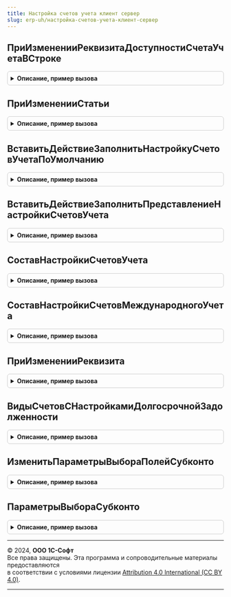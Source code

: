 ```yaml
---
title: Настройка счетов учета клиент сервер
slug: erp-uh/настройка-счетов-учета-клиент-сервер
---
```



## ПриИзмененииРеквизитаДоступностиСчетаУчетаВСтроке
<details style="margin: 1em 0; padding: 0.5em; border: 1px solid #ccc; border-radius: 6px;">

<summary style="font-weight: bold; cursor: pointer;">Описание, пример вызова</summary>

```bsl

// Очищает статью и аналитику в строке таблицы, если они не доступны в строке ТЧ.
//
// Параметры:
// 	Форма - ФормаКлиентскогоПриложения - Форма объекта.
// 	СтрокаТаблицы - ДанныеФормыЭлементКоллекции - Строка таблицы.
// 	ПутьКДаннымТаблицы - Строка - Путь к данным таблицы формы, например "Объект.Товары".
//
Процедура ПриИзмененииРеквизитаДоступностиСчетаУчетаВСтроке(Форма, СтрокаТаблицы, ПутьКДаннымТаблицы) Экспорт
```

Пример вызова
```bsl
НастройкаСчетовУчетаКлиентСервер.ПриИзмененииРеквизитаДоступностиСчетаУчетаВСтроке(Форма, СтрокаТаблицы, ПутьКДаннымТаблицы) 
```
</details>

## ПриИзмененииСтатьи
<details style="margin: 1em 0; padding: 0.5em; border: 1px solid #ccc; border-radius: 6px;">

<summary style="font-weight: bold; cursor: pointer;">Описание, пример вызова</summary>

```bsl

// Устанавливает видимость настройки счетов учета при изменении типа статьи, заполняет настройки счетов учета статьи по умолчанию.
// Вызывается из механизма выбора статей и аналитик (См. ДоходыИРасходыСервер).
//
// Параметры:
// 	Форма - ФормаКлиентскогоПриложения - Форма объекта.
// 	ПутьКДанным - Строка - Значение поля "ПутьКДанным" параметров выбора статей и аналитик (См. ДоходыИРасходыСервер.ПараметрыВыбораСтатьиИАналитики).
// 	ТипСтатьи - Строка - Значение поля "ТипСтатьи" параметров выбора статей и аналитик (См. ДоходыИРасходыСервер.ПараметрыВыбораСтатьиИАналитики).
// 	ИдентификаторыСтрок - Число, Массив, Неопределено - Идентификаторы строк таблицы, в которых изменился тип статьи.
//
Процедура ПриИзмененииСтатьи(Форма, ПутьКДанным, ТипСтатьи, ИдентификаторыСтрок = Неопределено) Экспорт
```

Пример вызова
```bsl
НастройкаСчетовУчетаКлиентСервер.ПриИзмененииСтатьи(Форма, ПутьКДанным, ТипСтатьи, ИдентификаторыСтрок);
```
</details>

## ВставитьДействиеЗаполнитьНастройкуСчетовУчетаПоУмолчанию
<details style="margin: 1em 0; padding: 0.5em; border: 1px solid #ccc; border-radius: 6px;">

<summary style="font-weight: bold; cursor: pointer;">Описание, пример вызова</summary>

```bsl

// Дополняет структуру действий механизма ОбработкаТабличнойЧасти действием заполнения настройки счетов учета по умолчанию
// по данным статьи активов и пассивов.
//
// Параметры:
//  СтруктураДействий - Структура - Структура действий
//  ФормаИлиПараметры - ФормаКлиентскогоПриложения, Структура, Массив - При вызове из формы передается форма объекта. Из формы получаются закэшированные данные настройки счетов учета.
//                                                             При вызове из объекта - параметры настройки счетов (см. НастройкаСчетовУчетаСервер.ПараметрыНастройки).
//  ПутьКДанным - Строка - Путь к данным настройки счетов учета. Значение по умолчанию "Объект.Товары".
//
Процедура ВставитьДействиеЗаполнитьНастройкуСчетовУчетаПоУмолчанию(СтруктураДействий, ФормаИлиПараметры, ПутьКДанным = "Объект.Товары") Экспорт
```

Пример вызова
```bsl
НастройкаСчетовУчетаКлиентСервер.ВставитьДействиеЗаполнитьНастройкуСчетовУчетаПоУмолчанию(СтруктураДействий, ФормаИлиПараметры, ПутьКДанным);
```
</details>

## ВставитьДействиеЗаполнитьПредставлениеНастройкиСчетовУчета
<details style="margin: 1em 0; padding: 0.5em; border: 1px solid #ccc; border-radius: 6px;">

<summary style="font-weight: bold; cursor: pointer;">Описание, пример вызова</summary>

```bsl

// Дополняет структуру действий механизма ОбработкаТабличнойЧасти действием заполнения представления настройки счетов учета.
// Действие возможно использовать только в форме.
//
// Параметры:
// 	СтруктураДействий - Структура - Структура действий
// 	Форма - ФормаКлиентскогоПриложения - Из формы получаются закэшированные параметры настройки счетов учета.
// 	ПутьКДанным - Строка - Путь к данным настройки счетов учета. Значение по умолчанию "Объект.Товары".
//
Процедура ВставитьДействиеЗаполнитьПредставлениеНастройкиСчетовУчета(СтруктураДействий, Форма, ПутьКДанным = "Объект.Товары") Экспорт
```

Пример вызова
```bsl
НастройкаСчетовУчетаКлиентСервер.ВставитьДействиеЗаполнитьПредставлениеНастройкиСчетовУчета(СтруктураДействий, Форма, ПутьКДанным);
```
</details>

## СоставНастройкиСчетовУчета
<details style="margin: 1em 0; padding: 0.5em; border: 1px solid #ccc; border-radius: 6px;">

<summary style="font-weight: bold; cursor: pointer;">Описание, пример вызова</summary>

```bsl

// Возвращает структуру полей настройки счетов учета операции.
//
// Возвращаемое значение:
//  Структура - Описание:
//++ Локализация
//  * СчетУчета - ПланСчетовСсылка.Хозрасчетный - счет регламентированного учета.
//  * Субконто1 - Произвольный - субконто 1 счета регламентированного учета
//  * Субконто2 - Произвольный - субконто 2 счета регламентированного учета
//  * Субконто3 - Произвольный - субконто 3 счета регламентированного учета
//-- Локализация
//  * НастройкиМеждународногоУчета - Массив - настройки счетов международного учета, см. СоставНастройкиСчетовМеждународногоУчета
//
Функция СоставНастройкиСчетовУчета() Экспорт
```

Пример вызова
```bsl
Результат = НастройкаСчетовУчетаКлиентСервер.СоставНастройкиСчетовУчета() 
```
</details>

## СоставНастройкиСчетовМеждународногоУчета
<details style="margin: 1em 0; padding: 0.5em; border: 1px solid #ccc; border-radius: 6px;">

<summary style="font-weight: bold; cursor: pointer;">Описание, пример вызова</summary>

```bsl

// Возвращает структуру полей настройки учета операции на счете международного учета.
// Используется для заполнения свойства НастройкиМеждународногоУчета состава настройки счетов учета операции.
//
// Возвращаемое значение:
//  Структура - Описание:
//  * ПланСчетов - СправочникСсылка.ПланыСчетовМеждународногоУчета - план счетов международного учета.
//  * СчетУчета - ПланСчетовСсылка.Международный - счет международного учета.
//  * Субконто1 - Произвольный - субконто 1 счета международного учета
//  * Субконто2 - Произвольный - субконто 2 счета международного учета
//  * Субконто3 - Произвольный - субконто 3 счета международного учета
//
Функция СоставНастройкиСчетовМеждународногоУчета() Экспорт
```

Пример вызова
```bsl
Результат = НастройкаСчетовУчетаКлиентСервер.СоставНастройкиСчетовМеждународногоУчета() 
```
</details>

## ПриИзмененииРеквизита
<details style="margin: 1em 0; padding: 0.5em; border: 1px solid #ccc; border-radius: 6px;">

<summary style="font-weight: bold; cursor: pointer;">Описание, пример вызова</summary>

```bsl

// Выполняет обработку изменения реквизитов аналитики учета, влияющих на настройку счетов учета.
//
// Параметры:
// 	Форма - ФормаКлиентскогоПриложения - Форма объекта настройки
// 	ИмяЭлемента - Строка - Имя элемента реквизита
//
Процедура ПриИзмененииРеквизита(Форма, ИмяЭлемента = Неопределено) Экспорт
```

Пример вызова
```bsl
НастройкаСчетовУчетаКлиентСервер.ПриИзмененииРеквизита(Форма, ИмяЭлемента);
```
</details>

## ВидыСчетовСНастройкамиДолгосрочнойЗадолженности
<details style="margin: 1em 0; padding: 0.5em; border: 1px solid #ccc; border-radius: 6px;">

<summary style="font-weight: bold; cursor: pointer;">Описание, пример вызова</summary>

```bsl

//++ Локализация

// Возвращает виды счетов регл. учета, для которых будет добавлена возможность настройки долгосрочного счета учета.
//
// Возвращаемое значение:
//	Массив - массив из Строка:
//		Имя вида счета регл. учета строкой, для которого надо будет дать возможность настройки долгосрочного счета учета.
//
Функция ВидыСчетовСНастройкамиДолгосрочнойЗадолженности() Экспорт
```

Пример вызова
```bsl
Результат = НастройкаСчетовУчетаКлиентСервер.ВидыСчетовСНастройкамиДолгосрочнойЗадолженности() 
```
</details>

## ИзменитьПараметрыВыбораПолейСубконто
<details style="margin: 1em 0; padding: 0.5em; border: 1px solid #ccc; border-radius: 6px;">

<summary style="font-weight: bold; cursor: pointer;">Описание, пример вызова</summary>

```bsl

// Изменяет параметры выбора полей субконто.
//
// Параметры:
//	Форма - ФормаКлиентскогоПриложения - Форма, на которой расположены поля субконто.
//	Объект - ДанныеФормыСтруктура - Объект, форма которого отображается.
//	ШаблонИмяПоляОбъекта - Строка - Шаблон имени поля объекта, содержащего субконто.
//	ШаблонИмяЭлементаФормы - Строка - Шаблон имени поля формы, в который выводится субконто.
//	СписокПараметров - Структура - Содержит ключи со значениями отборов.
//
Процедура ИзменитьПараметрыВыбораПолейСубконто(Форма, Объект, ШаблонИмяПоляОбъекта, ШаблонИмяЭлементаФормы, Экспорт
```

Пример вызова
```bsl
НастройкаСчетовУчетаКлиентСервер.ИзменитьПараметрыВыбораПолейСубконто(Форма, Объект, ШаблонИмяПоляОбъекта, ШаблонИмяЭлементаФормы, );
```
</details>

## ПараметрыВыбораСубконто
<details style="margin: 1em 0; padding: 0.5em; border: 1px solid #ccc; border-radius: 6px;">

<summary style="font-weight: bold; cursor: pointer;">Описание, пример вызова</summary>

```bsl

// Функция формирует структуру ключей со значениями отбора для субконто.
//
// Параметры:
//	Организация - СправочникСсылка.Организации - Организация, для который выполняется настройка субконто.
//	ТекущиеДанные - РегистрБухгалтерииЗаписьИмяРегистраБухгалтерии - Запись, для которой настраиваются параметры выбора.
//	ШаблонИмяПоляОбъекта - Строка - Шаблон имени поля объекта, содержащего субконто.
//	ИмяПоляСчетУчета - Строка - Шаблон имени поля формы, в который выводится счет.
//
//Возвращаемое значение:
//   Структура - Содержит ключи со значениями отборов.
//
Функция ПараметрыВыбораСубконто(Организация, ТекущиеДанные, ШаблонИмяПоляОбъекта, ИмяПоляСчетУчета) Экспорт
```

Пример вызова
```bsl
Результат = НастройкаСчетовУчетаКлиентСервер.ПараметрыВыбораСубконто(Организация, ТекущиеДанные, ШаблонИмяПоляОбъекта, ИмяПоляСчетУчета) 
```
</details>

---

© 2024, **ООО 1С-Софт**  
Все права защищены. Эта программа и сопроводительные материалы предоставляются  
в соответствии с условиями лицензии [Attribution 4.0 International (CC BY 4.0)](https://creativecommons.org/licenses/by/4.0/legalcode).

---
